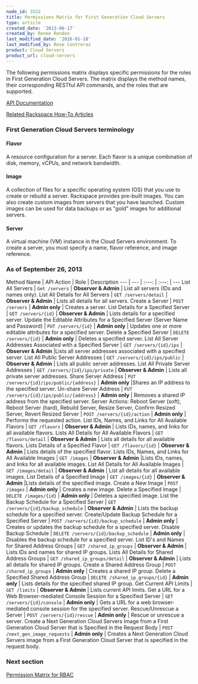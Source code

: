 ```yaml
---
node_id: 3532
title: Permissions Matrix for First Generation Cloud Servers
type: article
created_date: '2013-06-17'
created_by: Renee Rendon
last_modified_date: '2016-01-18'
last_modified_by: Rose Contreras
product: Cloud Servers
product_url: cloud-servers
---
```


The following permissions matrix displays specific permissions for the roles in First Generation Cloud Servers. The matrix displays the method names, their corresponding RESTful API commands, and the roles that are supported.

[API Documentation](http://developer.rackspace.com/)

[Related Rackspace How-To Articles](/how-to/)

### First Generation Cloud Servers terminology

#### Flavor

A resource configuration for a server. Each flavor is a unique combination of disk, memory, vCPUs, and network bandwidth.

#### Image

A collection of files for a specific operating system (OS) that you use to create or rebuild a server. Rackspace provides pre-built images. You can also create custom images from servers that you have launched. Custom images can be used for data backups or as "gold" images for additional servers.

#### Server

A virtual machine (VM) instance in the Cloud Servers environment. To create a server, you must specify a name, flavor reference, and image reference.

### As of September 26, 2013

Method Name | API Action | Role | Description
--- | --- | :---: | :---: | ---
List All Servers | ```Get /servers``` | **Observer & Admin** | List all servers (IDs and names only).
List All Details for All Servers | ```GET /servers/detail``` | **Observer & Admin** | Lists all details for all servers.
Create a Server | ```POST /servers``` | **Admin only** | Creates a server.
List Details for a Specified Server | ```GET /servers/{id}``` | **Observer & Admin** | Lists details for a specified server.
Update the Editable Attributes for a Specified Server (Server Name and Password) | ```PUT /servers/{id}``` | **Admin only** | Updates one or more editable attributes for a specified server.
Delete a Specified Server |	```DELETE /servers/{id}``` | **Admin only** | Deletes a specified server.
List All Server Addresses Associated with a Specified Server | ```GET /servers/{id}/ips``` | **Observer & Admin** |Lists all server addresses associated with a specified server.
List All Public Server Addresses | ```GET /servers/{id}/ips/public``` | **Observer & Admin** | Lists all public server addresses.
List All Private Server Addresses	| ```GET /servers/{id}/ips/private``` | **Observer & Admin** | Lists all private server addresses.
Share Server Address | ```PUT /servers/{id}/ips/public/{address}``` | **Admin only** |Shares an IP address to the specified server.
Un-share Server Address	| ```PUT /servers/{id}/ips/public/{address}``` | **Admin only** | Removes a shared IP address from the specified server.
Server Actions: Reboot Server (soft), Reboot Server (hard), Rebuild Server, Resize Server, Confirm Resized Server, Revert Resized Server | ```POST /servers/{id}/action``` | **Admin only** | Performs the requested action.
List IDs, Names, and Links for All Available Flavors | ```GET /flavors``` | **Observer & Admin** | Lists IDs, names, and links for all available flavors.
Lists All Details for All Available Flavors	| ```GET /flavors/detail``` | **Observer & Admin** | Lists all details for all available flavors.
Lists Details of a Specified Flavor	| ```GET /flavors/{id}``` | **Observer & Admin** | Lists details of the specified flavor.
Lists IDs, Names, and Links for All Available Images | ```GET /images``` | **Observer & Admin** |Lists IDs, names, and links for all available images.
List All Details for All Available Images	| ```GET /images/detail``` | **Observer & Admin** | List all details for all available images.
List Details of a Specified Image	| ```GET /images/{id}``` | **Observer & Admin** |Lists details of the specified image.
Create a New Image | ```POST /images``` | **Admin only** | Creates a new image.
Delete a Specified Image | ```DELETE /images/{id}``` | **Admin only** | Deletes a specified image.
List the Backup Schedule for a Specified Server	| ```GET /servers/{id}/backup_schedule``` | **Observer & Admin** | Lists the backup schedule for a specified server.
Create/Update Backup Schedule for a Specified Server | ```POST /servers/{id}/backup_schedule``` | **Admin only** | Creates or updates the backup schedule for a specified server.
Disable Backup Schedule	| ```DELETE /servers/{id}/backup_schedule``` | **Admin only** | Disables the backup schedule for a specified server.
List ID's and Names for Shared Address Groups	| ```GET /shared_ip_groups``` | **Observer & Admin** | Lists IDs and names for shared IP groups.
Lists All Details for Shared Address Groups	| ```GET /shared_ip_groups/detail``` | **Observer & Admin** | Lists all details for shared IP groups.
Create a Shared Address Group | ```POST /shared_ip_groups``` | **Admin only** | Creates a shared IP group.
Delete a Specified Shared Address Group	| ```DELETE /shared_ip_groups/{id}``` | **Admin only** | Lists details for the specified shared IP group.
Get Current API Limits | ```GET /limits``` | **Observer & Admin** | Lists current API limits.
Get a URL for a Web Browser-mediated Console Session for a Specified Server	| ```GET /servers/{id}/console``` | **Admin only** | Gets a URL for a web browser-mediated console session for the specified server.
Rescue/Unrescue a Server | ```POST /servers/{id}/rescue``` | **Admin only** | Rescue or unrescue a server.
Create a Next Generation Cloud Servers Image from a First Generation Cloud Server that is Specified in the Request Body	| ```POST /next_gen_image_requests``` | **Admin only** | Creates a Next Generation Cloud Servers image from a First Generation Cloud Server that is specified in the request body.

### Next section

[Permission Matrix for RBAC](/how-to/permissions-matrix-for-role-based-access-control-rbac)
